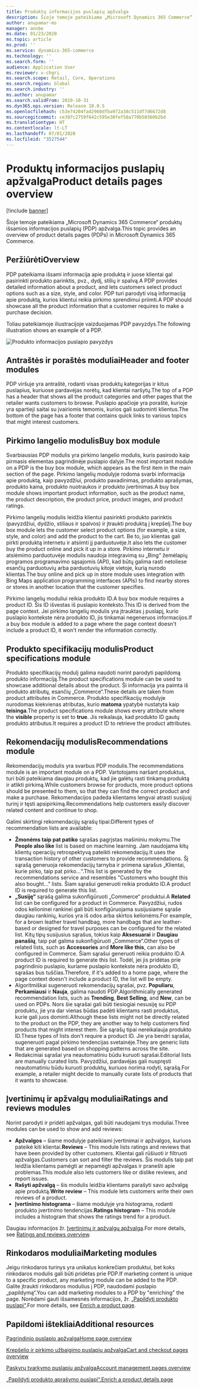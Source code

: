 ```yaml
---
title: Produktų informacijos puslapių apžvalga
description: Šioje temoje pateikiama „Microsoft Dynamics 365 Commerce“ produktų išsamios informacijos puslapių (PDP) apžvalga.
author: anupamar-ms
manager: annbe
ms.date: 01/23/2020
ms.topic: article
ms.prod: ''
ms.service: dynamics-365-commerce
ms.technology: ''
ms.search.form: ''
audience: Application User
ms.reviewer: v-chgri
ms.search.scope: Retail, Core, Operations
ms.search.region: Global
ms.search.industry: ''
ms.author: anupamar
ms.search.validFrom: 2019-10-31
ms.dyn365.ops.version: Release 10.0.5
ms.openlocfilehash: c53e74204fad2960dfba972a38c511df7d6672d8
ms.sourcegitcommit: ce397c2759f642c595e30fef58a770b50360b2bd
ms.translationtype: HT
ms.contentlocale: lt-LT
ms.lasthandoff: 07/01/2020
ms.locfileid: "3527544"
---
```

# <a name="product-details-pages-overview"></a><span data-ttu-id="e7a4d-103">Produktų informacijos puslapių apžvalga</span><span class="sxs-lookup"><span data-stu-id="e7a4d-103">Product details pages overview</span></span>

[!include [banner](includes/banner.md)]

<span data-ttu-id="e7a4d-104">Šioje temoje pateikiama „Microsoft Dynamics 365 Commerce“ produktų išsamios informacijos puslapių (PDP) apžvalga.</span><span class="sxs-lookup"><span data-stu-id="e7a4d-104">This topic provides an overview of product details pages (PDPs) in Microsoft Dynamics 365 Commerce.</span></span>

## <a name="overview"></a><span data-ttu-id="e7a4d-105">Peržiūrėti</span><span class="sxs-lookup"><span data-stu-id="e7a4d-105">Overview</span></span>

<span data-ttu-id="e7a4d-106">PDP pateikiama išsami informacija apie produktą ir juose klientai gal pasirinkti produkto parinktis, pvz., dydį, stilių ir spalvą.</span><span class="sxs-lookup"><span data-stu-id="e7a4d-106">A PDP provides detailed information about a product, and lets customers select product options such as a size, style, and color.</span></span> <span data-ttu-id="e7a4d-107">PDP turi parodyti visą informaciją apie produktą, kurios klientui reikia pirkimo sprendimui priimti.</span><span class="sxs-lookup"><span data-stu-id="e7a4d-107">A PDP should showcase all the product information that a customer requires to make a purchase decision.</span></span>

<span data-ttu-id="e7a4d-108">Toliau pateikiamoje iliustracijoje vaizduojamas PDP pavyzdys.</span><span class="sxs-lookup"><span data-stu-id="e7a4d-108">The following illustration shows an example of a PDP.</span></span>

![Produkto informacijos puslapio pavyzdys](./media/pdp.PNG)

## <a name="header-and-footer-modules"></a><span data-ttu-id="e7a4d-110">Antraštės ir poraštės moduliai</span><span class="sxs-lookup"><span data-stu-id="e7a4d-110">Header and footer modules</span></span>

<span data-ttu-id="e7a4d-111">PDP viršuje yra antraštė, rodanti visas produktų kategorijas ir kitus puslapius, kuriuose pardavėjas norėtų, kad klientai naršytų.</span><span class="sxs-lookup"><span data-stu-id="e7a4d-111">The top of a PDP has a header that shows all the product categories and other pages that the retailer wants customers to browse.</span></span> <span data-ttu-id="e7a4d-112">Puslapio apačioje yra poraštė, kurioje yra spartieji saitai su įvairiomis temomis, kurios gali sudominti klientus.</span><span class="sxs-lookup"><span data-stu-id="e7a4d-112">The bottom of the page has a footer that contains quick links to various topics that might interest customers.</span></span>

## <a name="buy-box-module"></a><span data-ttu-id="e7a4d-113">Pirkimo langelio modulis</span><span class="sxs-lookup"><span data-stu-id="e7a4d-113">Buy box module</span></span>

<span data-ttu-id="e7a4d-114">Svarbiausias PDP modulis yra pirkimo langelio modulis, kuris pasirodo kaip pirmasis elementas pagrindinėje puslapio dalyje.</span><span class="sxs-lookup"><span data-stu-id="e7a4d-114">The most important module on a PDP is the buy box module, which appears as the first item in the main section of the page.</span></span> <span data-ttu-id="e7a4d-115">Pirkimo langelių modulyje rodoma svarbi informacija apie produktą, kaip pavyzdžiui, produkto pavadinimas, produkto aprašymas, produkto kaina, produkto nuotraukos ir produkto įvertinimas.</span><span class="sxs-lookup"><span data-stu-id="e7a4d-115">A buy box module shows important product information, such as the product name, the product description, the product price, product images, and product ratings.</span></span>

<span data-ttu-id="e7a4d-116">Pirkimo langelių modulis leidžia klientui pasirinkti produkto parinktis (pavyzdžiui, dydžio, stiliaus ir spalvos) ir įtraukti produktą į krepšelį.</span><span class="sxs-lookup"><span data-stu-id="e7a4d-116">The buy box module lets the customer select product options (for example, a size, style, and color) and add the product to the cart.</span></span> <span data-ttu-id="e7a4d-117">Be to, juo klientas gali pirkti produktą internetu ir atsiimti jį parduotuvėje.</span><span class="sxs-lookup"><span data-stu-id="e7a4d-117">It also lets the customer buy the product online and pick it up in a store.</span></span> <span data-ttu-id="e7a4d-118">Pirkimo internetu ir atsiėmimo parduotuvėje modulis naudoja integravimą su „Bing“ žemėlapių programos programavimo sąsajomis (API), kad būtų galima rasti netoliese esančių parduotuvių arba parduotuvių kitoje vietoje, kurią nurodo klientas.</span><span class="sxs-lookup"><span data-stu-id="e7a4d-118">The buy online and pick up in store module uses integration with Bing Maps application programming interfaces (APIs) to find nearby stores or stores in another location that the customer specifies.</span></span>

<span data-ttu-id="e7a4d-119">Pirkimo langelių moduliui reikia produkto ID.</span><span class="sxs-lookup"><span data-stu-id="e7a4d-119">A buy box module requires a product ID.</span></span> <span data-ttu-id="e7a4d-120">Šis ID išvestas iš puslapio konteksto.</span><span class="sxs-lookup"><span data-stu-id="e7a4d-120">This ID is derived from the page context.</span></span> <span data-ttu-id="e7a4d-121">Jei pirkimo langelių modulis yra įtrauktas į puslapį, kurio puslapio kontekste nėra produkto ID, jis tinkamai negeneruos informacijos.</span><span class="sxs-lookup"><span data-stu-id="e7a4d-121">If a buy box module is added to a page where the page context doesn't include a product ID, it won't render the information correctly.</span></span>

## <a name="product-specifications-module"></a><span data-ttu-id="e7a4d-122">Produkto specifikacijų modulis</span><span class="sxs-lookup"><span data-stu-id="e7a4d-122">Product specifications module</span></span>

<span data-ttu-id="e7a4d-123">Produkto specifikacijų modulį galima naudoti norint parodyti papildomą produkto informaciją.</span><span class="sxs-lookup"><span data-stu-id="e7a4d-123">The product specifications module can be used to showcase additional details about the product.</span></span> <span data-ttu-id="e7a4d-124">Ši informacija yra paimta iš produkto atributų, esančių „Commerce“.</span><span class="sxs-lookup"><span data-stu-id="e7a4d-124">These details are taken from product attributes in Commerce.</span></span> <span data-ttu-id="e7a4d-125">Produkto specifikacijų modulyje nurodomas kiekvienas atributas, kurio **matoma** ypatybė nustatyta kaip **teisinga**.</span><span class="sxs-lookup"><span data-stu-id="e7a4d-125">The product specifications module shows every attribute where the **visible** property is set to **true**.</span></span> <span data-ttu-id="e7a4d-126">Jis reikalauja, kad produkto ID gautų produkto atributus.</span><span class="sxs-lookup"><span data-stu-id="e7a4d-126">It requires a product ID to retrieve the product attributes.</span></span>

## <a name="recommendations-module"></a><span data-ttu-id="e7a4d-127">Rekomendacijų modulis</span><span class="sxs-lookup"><span data-stu-id="e7a4d-127">Recommendations module</span></span>

<span data-ttu-id="e7a4d-128">Rekomendacijų modulis yra svarbus PDP modulis.</span><span class="sxs-lookup"><span data-stu-id="e7a4d-128">The recommendations module is an important module on a PDP.</span></span> <span data-ttu-id="e7a4d-129">Vartotojams naršant produktus, turi būti pateikiama daugiau produktų, kad jie galėtų rasti tinkamą produktą ir atlikti pirkimą.</span><span class="sxs-lookup"><span data-stu-id="e7a4d-129">While customers browse for products, more product options should be presented to them, so that they can find the correct product and make a purchase.</span></span> <span data-ttu-id="e7a4d-130">Rekomendacijos padeda klientams lengvai atrasti susijusį turinį ir tęsti apsipirkimą.</span><span class="sxs-lookup"><span data-stu-id="e7a4d-130">Recommendations help customers easily discover related content and continue to shop.</span></span>

<span data-ttu-id="e7a4d-131">Galimi skirtingi rekomendacijų sąrašų tipai:</span><span class="sxs-lookup"><span data-stu-id="e7a4d-131">Different types of recommendation lists are available:</span></span>

- <span data-ttu-id="e7a4d-132">**Žmonėms taip pat patiko** sąrašas pagrįstas mašininiu mokymu.</span><span class="sxs-lookup"><span data-stu-id="e7a4d-132">The **People also like** list is based on machine learning.</span></span> <span data-ttu-id="e7a4d-133">Jam naudojama kitų klientų operacijų retrospektyvą pateikti rekomendacijų.</span><span class="sxs-lookup"><span data-stu-id="e7a4d-133">It uses the transaction history of other customers to provide recommendations.</span></span> <span data-ttu-id="e7a4d-134">Šį sąrašą generuoja rekomendacijų tarnyba ir primena sąrašus „Klientai, kurie pirko, taip pat pirko...“.</span><span class="sxs-lookup"><span data-stu-id="e7a4d-134">This list is generated by the recommendations service and resembles "Customers who bought this also bought..." lists.</span></span> <span data-ttu-id="e7a4d-135">Šiam sąrašui generuoti reikia produkto ID.</span><span class="sxs-lookup"><span data-stu-id="e7a4d-135">A product ID is required to generate this list.</span></span>
- <span data-ttu-id="e7a4d-136">**„Susiję“** sąrašą galima sukonfigūruoti „Commerce“ produktui.</span><span class="sxs-lookup"><span data-stu-id="e7a4d-136">A **Related** list can be configured for a product in Commerce.</span></span> <span data-ttu-id="e7a4d-137">Pavyzdžiui, rudos odos kelioninei rankinei gali būti konfigūruojama susijusiame sąraše daugiau rankinių, kurios yra iš odos arba skirtos kelionėms.</span><span class="sxs-lookup"><span data-stu-id="e7a4d-137">For example, for a brown leather travel handbag, more handbags that are leather-based or designed for travel purposes can be configured for the related list.</span></span> <span data-ttu-id="e7a4d-138">Kitų tipų susijusius sąrašus, tokius kaip **Aksesuarai** ir **Daugiau panašių**, taip pat galima sukonfigūruoti „Commerce“.</span><span class="sxs-lookup"><span data-stu-id="e7a4d-138">Other types of related lists, such as **Accessories** and **More like this**, can also be configured in Commerce.</span></span> <span data-ttu-id="e7a4d-139">Šiam sąrašui generuoti reikia produkto ID.</span><span class="sxs-lookup"><span data-stu-id="e7a4d-139">A product ID is required to generate this list.</span></span> <span data-ttu-id="e7a4d-140">Todėl, jei jis pridėtas prie pagrindinio puslapio, kuriame puslapio kontekste nėra produkto ID, sąrašas bus tuščias.</span><span class="sxs-lookup"><span data-stu-id="e7a4d-140">Therefore, if it's added to a home page, where the page context doesn't include a product ID, the list will be empty.</span></span>
- <span data-ttu-id="e7a4d-141">Algoritmiškai sugeneruoti rekomendacijų sąrašai, pvz. **Populiaru**, **Perkamiausi** ir **Nauja**, galima naudoti PDP.</span><span class="sxs-lookup"><span data-stu-id="e7a4d-141">Algorithmically generated recommendation lists, such as **Trending**, **Best Selling**, and **New**, can be used on PDPs.</span></span> <span data-ttu-id="e7a4d-142">Nors šie sąrašai gali būti tiesiogiai nesusiję su PDP produktu, jie yra dar vienas būdas padėti klientams rasti produktus, kurie gali juos dominti.</span><span class="sxs-lookup"><span data-stu-id="e7a4d-142">Although these lists might not be directly related to the product on the PDP, they are another way to help customers find products that might interest them.</span></span> <span data-ttu-id="e7a4d-143">Šie sąrašų tipai nereikalauja produkto ID.</span><span class="sxs-lookup"><span data-stu-id="e7a4d-143">These types of lists don't require a product ID.</span></span> <span data-ttu-id="e7a4d-144">Jie yra bendri sąrašai, sugeneruoti pagal pirkimo tendencijas svetainėje.</span><span class="sxs-lookup"><span data-stu-id="e7a4d-144">They are generic lists that are generated based on shopping patterns across the site.</span></span>
- <span data-ttu-id="e7a4d-145">Redakciniai sąrašai yra neautomatiniu būdu kuruoti sąrašai.</span><span class="sxs-lookup"><span data-stu-id="e7a4d-145">Editorial lists are manually curated lists.</span></span> <span data-ttu-id="e7a4d-146">Pavyzdžiui, pardavėjas gali nuspręsti neautomatiniu būdu kuruoti produktų, kuriuos norima rodyti, sąrašą.</span><span class="sxs-lookup"><span data-stu-id="e7a4d-146">For example, a retailer might decide to manually curate lists of products that it wants to showcase.</span></span>

## <a name="ratings-and-reviews-modules"></a><span data-ttu-id="e7a4d-147">Įvertinimų ir apžvalgų moduliai</span><span class="sxs-lookup"><span data-stu-id="e7a4d-147">Ratings and reviews modules</span></span>

<span data-ttu-id="e7a4d-148">Norint parodyti ir pridėti apžvalgas, gali būti naudojami trys moduliai.</span><span class="sxs-lookup"><span data-stu-id="e7a4d-148">Three modules can be used to show and add reviews:</span></span>

- <span data-ttu-id="e7a4d-149">**Apžvalgos** – šiame modulyje pateikiami įvertinimai ir apžvalgos, kuriuos pateikė kiti klientai.</span><span class="sxs-lookup"><span data-stu-id="e7a4d-149">**Reviews** – This module lists ratings and reviews that have been provided by other customers.</span></span> <span data-ttu-id="e7a4d-150">Klientai gali rūšiuoti ir filtruoti apžvalgas.</span><span class="sxs-lookup"><span data-stu-id="e7a4d-150">Customers can sort and filter the reviews.</span></span> <span data-ttu-id="e7a4d-151">Šis modulis taip pat leidžia klientams pamėgti ar nepamėgti apžvalgas ir pranešti apie problemas.</span><span class="sxs-lookup"><span data-stu-id="e7a4d-151">This module also lets customers like or dislike reviews, and report issues.</span></span>
- <span data-ttu-id="e7a4d-152">**Rašyti apžvalgą** – šis modulis leidžia klientams parašyti savo apžvalgą apie produktą.</span><span class="sxs-lookup"><span data-stu-id="e7a4d-152">**Write review** – This module lets customers write their own reviews of a product.</span></span>
- <span data-ttu-id="e7a4d-153">**Įvertinimo histograma** – šiame modulyje yra histograma, rodanti produkto įvertinimo tendencijas.</span><span class="sxs-lookup"><span data-stu-id="e7a4d-153">**Ratings histogram** – This module includes a histogram that shows the ratings trend for a product.</span></span>

<span data-ttu-id="e7a4d-154">Daugiau informacijos žr. [Įvertinimų ir apžvalgų apžvalga](ratings-reviews-overview.md).</span><span class="sxs-lookup"><span data-stu-id="e7a4d-154">For more details, see [Ratings and reviews overview](ratings-reviews-overview.md).</span></span>

## <a name="marketing-modules"></a><span data-ttu-id="e7a4d-155">Rinkodaros moduliai</span><span class="sxs-lookup"><span data-stu-id="e7a4d-155">Marketing modules</span></span>

<span data-ttu-id="e7a4d-156">Jeigu rinkodaros turinys yra unikalus konkrečiam produktui, bet koks rinkodaros modulis gali būti pridėtas prie PDP.</span><span class="sxs-lookup"><span data-stu-id="e7a4d-156">If marketing content is unique to a specific product, any marketing module can be added to the PDP.</span></span> <span data-ttu-id="e7a4d-157">Galite įtraukti rinkodaros modulius į PDP, naudodami puslapio „papildymą“.</span><span class="sxs-lookup"><span data-stu-id="e7a4d-157">You can add marketing modules to a PDP by "enriching" the page.</span></span> <span data-ttu-id="e7a4d-158">Norėdami gauti išsamesnės informacijos, žr. [„Papildyti produkto puslapį“](enrich-product-page.md).</span><span class="sxs-lookup"><span data-stu-id="e7a4d-158">For more details, see [Enrich a product page](enrich-product-page.md).</span></span>

## <a name="additional-resources"></a><span data-ttu-id="e7a4d-159">Papildomi ištekliai</span><span class="sxs-lookup"><span data-stu-id="e7a4d-159">Additional resources</span></span>

[<span data-ttu-id="e7a4d-160">Pagrindinio puslapio apžvalga</span><span class="sxs-lookup"><span data-stu-id="e7a4d-160">Home page overview</span></span>](quick-tour-home-page.md)

[<span data-ttu-id="e7a4d-161">Krepšelio ir pirkimo užbaigimo puslapių apžvalga</span><span class="sxs-lookup"><span data-stu-id="e7a4d-161">Cart and checkout pages overview</span></span>](quick-tour-cart-checkout.md)

[<span data-ttu-id="e7a4d-162">Paskyrų tvarkymo puslapių apžvalga</span><span class="sxs-lookup"><span data-stu-id="e7a4d-162">Account management pages overview</span></span>](quick-tour-account-management.md)

[<span data-ttu-id="e7a4d-163">„Papildyti produkto aprašymo puslapį“.</span><span class="sxs-lookup"><span data-stu-id="e7a4d-163">Enrich a product details page</span></span>](enrich-product-page.md)
